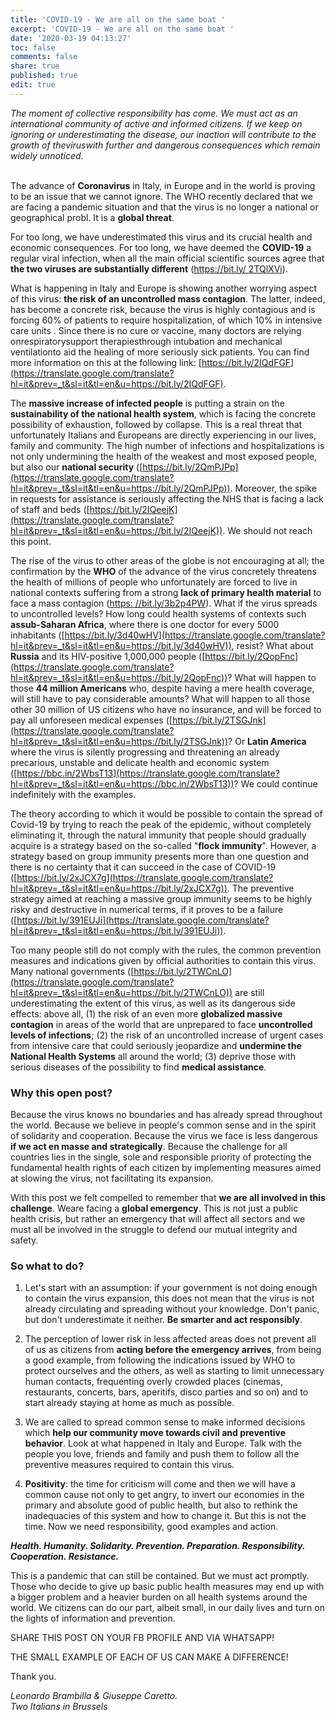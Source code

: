 ```yaml
---
title: 'COVID-19 - We are all on the same boat '
excerpt: 'COVID-19 - We are all on the same boat '
date: '2020-03-19 04:13:27'
toc: false
comments: false
share: true
published: true
edit: true
---
```

*The moment of collective responsibility has come. We must act as an international community of active and informed citizens. If we keep on ignoring or underestimating the disease, our inaction will contribute to the growth of theviruswith further and dangerous consequences which remain widely unnoticed.*

\
The advance of **Coronavirus** in Italy, in Europe and in the world is proving to be an issue that we cannot ignore. The WHO recently declared that we are facing a pandemic situation and that the virus is no longer a national or geographical probl. It is a **global threat**.

For too long, we have underestimated this virus and its crucial health and economic consequences. For too long, we have deemed the **COVID-19** a regular viral infection, when all the main official scientific sources agree that **the two viruses are substantially different** ([https://bit.ly/ 2TQlXVi](https://translate.google.com/translate?hl=it&prev=_t&sl=it&tl=en&u=https://bit.ly/2TQlXVi)).

What is happening in Italy and Europe is showing another worrying aspect of this virus: **the risk of an uncontrolled mass contagion**. The latter, indeed, has become a concrete risk, because the virus is highly contagious and is forcing 60% of patients to require hospitalization, of which 10% in intensive care units . Since there is no cure or vaccine, many doctors are relying onrespiratorysupport therapiesthrough intubation and mechanical ventilationto aid the healing of more seriously sick patients. You can find more information on this at the following link: [https://bit.ly/2IQdFGF](https://translate.google.com/translate?hl=it&prev=_t&sl=it&tl=en&u=https://bit.ly/2IQdFGF).

The **massive increase of infected people** is putting a strain on the **sustainability of the national health system**, which is facing the concrete possibility of exhaustion, followed by collapse. This is a real threat that unfortunately Italians and Europeans are directly experiencing in our lives, family and community. The high number of infections and hospitalizations is not only undermining the health of the weakest and most exposed people, but also our **national security** ([https://bit.ly/2QmPJPp](https://translate.google.com/translate?hl=it&prev=_t&sl=it&tl=en&u=https://bit.ly/2QmPJPp)). Moreover, the spike in requests for assistance is seriously affecting the NHS that is facing a lack of staff and beds ([https://bit.ly/2IQeejK](https://translate.google.com/translate?hl=it&prev=_t&sl=it&tl=en&u=https://bit.ly/2IQeejK)). We should not reach this point.

The rise of the virus to other areas of the globe is not encouraging at all; the confirmation by the **WHO** of the advance of the virus concretely threatens the health of millions of people who unfortunately are forced to live in national contexts suffering from a strong **lack of primary health material** to face a mass contagion ([https: //bit.ly/3b2p4PW](https://translate.google.com/translate?hl=it&prev=_t&sl=it&tl=en&u=https://bit.ly/3b2p4PW)). What if the virus spreads to uncontrolled levels? How long could health systems of contexts such **assub-Saharan Africa**, where there is one doctor for every 5000 inhabitants ([https://bit.ly/3d40wHV](https://translate.google.com/translate?hl=it&prev=_t&sl=it&tl=en&u=https://bit.ly/3d40wHV)), resist? What about **Russia** and its HIV-positive 1,000,000 people ([https://bit.ly/2QopFnc](https://translate.google.com/translate?hl=it&prev=_t&sl=it&tl=en&u=https://bit.ly/2QopFnc))? What will happen to those **44 million Americans** who, despite having a mere health coverage, will still have to pay considerable amounts? What will happen to all those other 30 million of US citizens who have no insurance, and will be forced to pay all unforeseen medical expenses ([https://bit.ly/2TSGJnk](https://translate.google.com/translate?hl=it&prev=_t&sl=it&tl=en&u=https://bit.ly/2TSGJnk))? Or **Latin America** where the virus is silently progressing and threatening an already precarious, unstable and delicate health and economic system ([https://bbc.in/2WbsT13](https://translate.google.com/translate?hl=it&prev=_t&sl=it&tl=en&u=https://bbc.in/2WbsT13))? We could continue indefinitely with the examples.

The theory according to which it would be possible to contain the spread of Covid-19 by trying to reach the peak of the epidemic, without completely eliminating it, through the natural immunity that people should gradually acquire is a strategy based on the so-called "**flock immunity**". However, a strategy based on group immunity presents more than one question and there is no certainty that it can succeed in the case of COVID-19 ([https://bit.ly/2xJCX7g](https://translate.google.com/translate?hl=it&prev=_t&sl=it&tl=en&u=https://bit.ly/2xJCX7g)). The preventive strategy aimed at reaching a massive group immunity seems to be highly risky and destructive in numerical terms, if it proves to be a failure ([https://bit.ly/391EUJi](https://translate.google.com/translate?hl=it&prev=_t&sl=it&tl=en&u=https://bit.ly/391EUJi)).

Too many people still do not comply with the rules, the common prevention measures and indications given by official authorities to contain this virus. Many national governments ([https://bit.ly/2TWCnLO](https://translate.google.com/translate?hl=it&prev=_t&sl=it&tl=en&u=https://bit.ly/2TWCnLO)) are still underestimating the extent of this virus, as well as its dangerous side effects: above all, (1) the risk of an even more **globalized massive contagion** in areas of the world that are unprepared to face **uncontrolled levels of infections**; (2) the risk of an uncontrolled increase of urgent cases from intensive care that could seriously jeopardize and **undermine the National Health Systems** all around the world; (3) deprive those with serious diseases of the possibility to find **medical assistance**.

### Why this open post?

Because the virus knows no boundaries and has already spread throughout the world. Because we believe in people's common sense and in the spirit of solidarity and cooperation. Because the virus we face is less dangerous **if we act en masse and strategically**. Because the challenge for all countries lies in the single, sole and responsible priority of protecting the fundamental health rights of each citizen by implementing measures aimed at slowing the virus, not facilitating its expansion.

With this post we felt compelled to remember that **we are all involved in this challenge**. Weare facing a **global emergency**. This is not just a public health crisis, but rather an emergency that will affect all sectors and we must all be involved in the struggle to defend our mutual integrity and safety.

### So what to do?

1) Let's start with an assumption: if your government is not doing enough to contain the virus expansion, this does not mean that the virus is not already circulating and spreading without your knowledge. Don't panic, but don't underestimate it neither. **Be smarter and act responsibly**.

2) The perception of lower risk in less affected areas does not prevent all of us as citizens from **acting before the emergency arrives**, from being a good example, from following the indications issued by WHO to protect ourselves and the others, as well as starting to limit unnecessary human contacts, frequenting overly crowded places (cinemas, restaurants, concerts, bars, aperitifs, disco parties and so on) and to start already staying at home as much as possible.

3) We are called to spread common sense to make informed decisions which **help our community move towards civil and preventive behavior**. Look at what happened in Italy and Europe. Talk with the people you love, friends and family and push them to follow all the preventive measures required to contain this virus.

4) **Positivity**: the time for criticism will come and then we will have a common cause not only to get angry, to invert our economies in the primary and absolute good of public health, but also to rethink the inadequacies of this system and how to change it. But this is not the time. Now we need responsibility, good examples and action.

***Health. Humanity. Solidarity. Prevention. Preparation. Responsibility. Cooperation. Resistance.***

This is a pandemic that can still be contained. But we must act promptly. Those who decide to give up basic public health measures may end up with a bigger problem and a heavier burden on all health systems around the world. We citizens can do our part, albeit small, in our daily lives and turn on the lights of information and prevention.

SHARE THIS POST ON YOUR FB PROFILE AND VIA WHATSAPP!

THE SMALL EXAMPLE OF EACH OF US CAN MAKE A DIFFERENCE!

Thank you.

*Leonardo Brambilla & Giuseppe Caretto.* \
*Two Italians in Brussels*